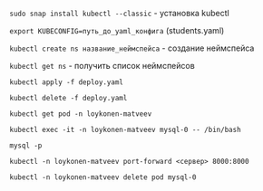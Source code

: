 ```sudo snap install kubectl --classic``` - установка kubectl

```export KUBECONFIG=путь_до_yaml_конфига``` (students.yaml)

```kubectl create ns название_неймспейса``` - создание неймспейса

```kubectl get ns``` - получить список неймспейсов

```kubectl apply -f deploy.yaml```

```kubectl delete -f deploy.yaml```

```kubectl get pod -n loykonen-matveev```

```kubectl exec -it -n loykonen-matveev mysql-0 -- /bin/bash```

```mysql -p```

```kubectl -n loykonen-matveev port-forward <сервер> 8000:8000 ```

```kubectl -n loykonen-matveev delete pod mysql-0 ```